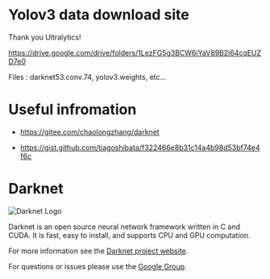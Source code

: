 # Yolov3 data download site

Thank you Ultralytics!

https://drive.google.com/drive/folders/1LezFG5g3BCW6iYaV89B2i64cqEUZD7e0

Files : darknet53.conv.74, yolov3.weights, etc...

# Useful infromation
- https://gitee.com/chaolongzhang/darknet

- https://gist.github.com/tiagoshibata/f322466e8b31c14a4b98d53bf74e4f6c

# Darknet #
![Darknet Logo](http://pjreddie.com/media/files/darknet-black-small.png)

Darknet is an open source neural network framework written in C and CUDA. It is fast, easy to install, and supports CPU and GPU computation.

For more information see the [Darknet project website](http://pjreddie.com/darknet).

For questions or issues please use the [Google Group](https://groups.google.com/forum/#!forum/darknet).
